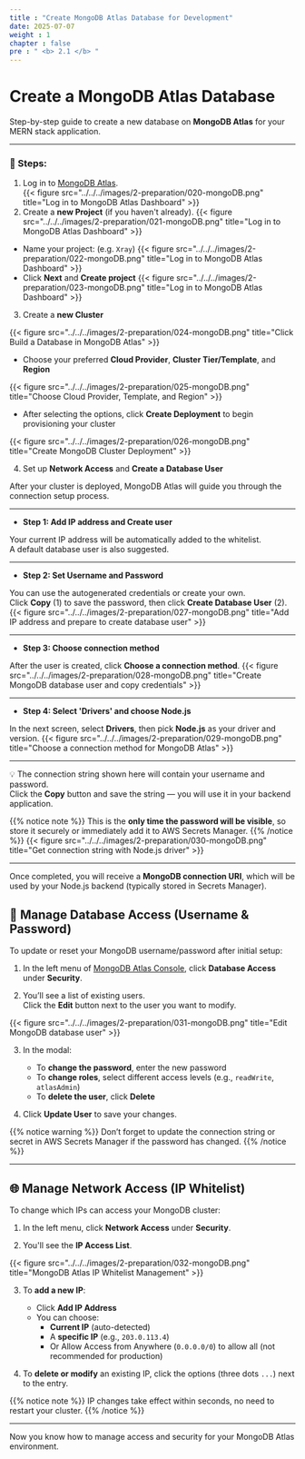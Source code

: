 ```yaml
---
title : "Create MongoDB Atlas Database for Development"
date: 2025-07-07
weight : 1
chapter : false
pre : " <b> 2.1 </b> "
---
```


# Create a MongoDB Atlas Database

Step-by-step guide to create a new database on **MongoDB Atlas** for your MERN stack application.

---

### 🧭 Steps:

1. Log in to [MongoDB Atlas](https://www.mongodb.com/cloud/atlas).  
{{< figure src="../../../images/2-preparation/020-mongoDB.png" title="Log in to MongoDB Atlas Dashboard" >}}
2. Create a **new Project** (if you haven't already).
{{< figure src="../../../images/2-preparation/021-mongoDB.png" title="Log in to MongoDB Atlas Dashboard" >}}
- Name your project: (e.g. `Xray`)
{{< figure src="../../../images/2-preparation/022-mongoDB.png" title="Log in to MongoDB Atlas Dashboard" >}}
- Click **Next** and **Create project**
{{< figure src="../../../images/2-preparation/023-mongoDB.png" title="Log in to MongoDB Atlas Dashboard" >}}
3. Create a **new Cluster**


{{< figure src="../../../images/2-preparation/024-mongoDB.png" title="Click Build a Database in MongoDB Atlas" >}}

- Choose your preferred **Cloud Provider**, **Cluster Tier/Template**, and **Region**

{{< figure src="../../../images/2-preparation/025-mongoDB.png" title="Choose Cloud Provider, Template, and Region" >}}

- After selecting the options, click **Create Deployment** to begin provisioning your cluster

{{< figure src="../../../images/2-preparation/026-mongoDB.png" title="Create MongoDB Cluster Deployment" >}}

4. Set up **Network Access** and **Create a Database User**

After your cluster is deployed, MongoDB Atlas will guide you through the connection setup process.

---

- **Step 1: Add IP address and Create user**

Your current IP address will be automatically added to the whitelist.  
A default database user is also suggested.



---

- **Step 2: Set Username and Password**

You can use the autogenerated credentials or create your own.  
Click **Copy** (1) to save the password, then click **Create Database User** (2).
{{< figure src="../../../images/2-preparation/027-mongoDB.png" title="Add IP address and prepare to create database user" >}}


---

- **Step 3: Choose connection method**

After the user is created, click **Choose a connection method**.
{{< figure src="../../../images/2-preparation/028-mongoDB.png" title="Create MongoDB database user and copy credentials" >}}


---

- **Step 4: Select 'Drivers' and choose Node.js**

In the next screen, select **Drivers**, then pick **Node.js** as your driver and version.
{{< figure src="../../../images/2-preparation/029-mongoDB.png" title="Choose a connection method for MongoDB Atlas" >}}


---

💡 The connection string shown here will contain your username and password.  
Click the **Copy** button and save the string — you will use it in your backend application.

{{% notice note %}} 
This is the **only time the password will be visible**, so store it securely or immediately add it to AWS Secrets Manager.
{{% /notice %}}
{{< figure src="../../../images/2-preparation/030-mongoDB.png" title="Get connection string with Node.js driver" >}}

---

Once completed, you will receive a **MongoDB connection URI**, which will be used by your Node.js backend (typically stored in Secrets Manager).

## 🔐 Manage Database Access (Username & Password)

To update or reset your MongoDB username/password after initial setup:

1. In the left menu of [MongoDB Atlas Console](https://www.mongodb.com/cloud/atlas), click **Database Access** under **Security**.

2. You’ll see a list of existing users.  
   Click the **Edit** button next to the user you want to modify.

{{< figure src="../../../images/2-preparation/031-mongoDB.png" title="Edit MongoDB database user" >}}

3. In the modal:
   - To **change the password**, enter the new password
   - To **change roles**, select different access levels (e.g., `readWrite`, `atlasAdmin`)
   - To **delete the user**, click **Delete**

4. Click **Update User** to save your changes.

{{% notice warning %}}
Don’t forget to update the connection string or secret in AWS Secrets Manager if the password has changed.
{{% /notice %}}

---

## 🌐 Manage Network Access (IP Whitelist)

To change which IPs can access your MongoDB cluster:

1. In the left menu, click **Network Access** under **Security**.

2. You'll see the **IP Access List**.

{{< figure src="../../../images/2-preparation/032-mongoDB.png" title="MongoDB Atlas IP Whitelist Management" >}}

3. To **add a new IP**:
   - Click **Add IP Address**
   - You can choose:
     - **Current IP** (auto-detected)
     - A **specific IP** (e.g., `203.0.113.4`)
     - Or Allow Access from Anywhere (`0.0.0.0/0`) to allow all (not recommended for production)

4. To **delete or modify** an existing IP, click the options (three dots `...`) next to the entry.

{{% notice note %}}
IP changes take effect within seconds, no need to restart your cluster.
{{% /notice %}}

---

Now you know how to manage access and security for your MongoDB Atlas environment.

